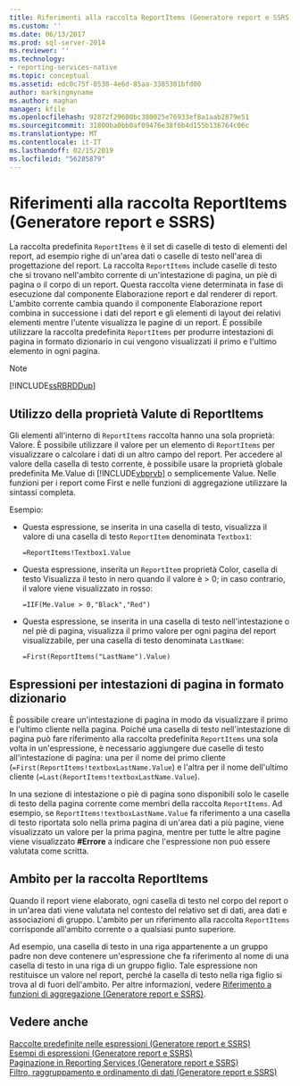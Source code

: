 ```yaml
---
title: Riferimenti alla raccolta ReportItems (Generatore report e SSRS) | Microsoft Docs
ms.custom: ''
ms.date: 06/13/2017
ms.prod: sql-server-2014
ms.reviewer: ''
ms.technology:
- reporting-services-native
ms.topic: conceptual
ms.assetid: edc0c75f-0530-4e6d-85aa-3385301bfd00
author: markingmyname
ms.author: maghan
manager: kfile
ms.openlocfilehash: 92872f29600bc380025e76933ef8a1aab2879e51
ms.sourcegitcommit: 31800ba0bb0af09476e38f6b4d155b136764c06c
ms.translationtype: MT
ms.contentlocale: it-IT
ms.lasthandoff: 02/15/2019
ms.locfileid: "56285879"
---
```

# <a name="reportitems-collection-references-report-builder-and-ssrs"></a>Riferimenti alla raccolta ReportItems (Generatore report e SSRS)
  La raccolta predefinita `ReportItems` è il set di caselle di testo di elementi del report, ad esempio righe di un'area dati o caselle di testo nell'area di progettazione del report. La raccolta `ReportItems` include caselle di testo che si trovano nell'ambito corrente di un'intestazione di pagina, un piè di pagina o il corpo di un report. Questa raccolta viene determinata in fase di esecuzione dal componente Elaborazione report e dal renderer di report. L'ambito corrente cambia quando il componente Elaborazione report combina in successione i dati del report e gli elementi di layout dei relativi elementi mentre l'utente visualizza le pagine di un report. È possibile utilizzare la raccolta predefinita `ReportItems` per produrre intestazioni di pagina in formato dizionario in cui vengono visualizzati il primo e l'ultimo elemento in ogni pagina.  
  
> [!NOTE]  
>  [!INCLUDE[ssRBRDDup](../../includes/ssrbrddup-md.md)]  
  
## <a name="using-the-reportitems-value-property"></a>Utilizzo della proprietà Valute di ReportItems  
 Gli elementi all'interno di `ReportItems` raccolta hanno una sola proprietà: Valore. È possibile utilizzare il valore per un elemento di `ReportItems` per visualizzare o calcolare i dati di un altro campo del report. Per accedere al valore della casella di testo corrente, è possibile usare la proprietà globale predefinita Me.Value di [!INCLUDE[vbprvb](../../includes/vbprvb-md.md)] o semplicemente Value. Nelle funzioni per i report come First e nelle funzioni di aggregazione utilizzare la sintassi completa.  
  
 Esempio:  
  
-   Questa espressione, se inserita in una casella di testo, visualizza il valore di una casella di testo `ReportItem` denominata `Textbox1`:  
  
     `=ReportItems!Textbox1.Value`  
  
-   Questa espressione, inserita un `ReportItem` proprietà Color, casella di testo Visualizza il testo in nero quando il valore è > 0; in caso contrario, il valore viene visualizzato in rosso:  
  
     `=IIF(Me.Value > 0,"Black","Red")`  
  
-   Questa espressione, se inserita in una casella di testo nell'intestazione o nel piè di pagina, visualizza il primo valore per ogni pagina del report visualizzabile, per una casella di testo denominata `LastName`:  
  
     `=First(ReportItems("LastName").Value)`  
  
## <a name="dictionary-style-page-header-expressions"></a>Espressioni per intestazioni di pagina in formato dizionario  
 È possibile creare un'intestazione di pagina in modo da visualizzare il primo e l'ultimo cliente nella pagina. Poiché una casella di testo nell'intestazione di pagina può fare riferimento alla raccolta predefinita `ReportItems` una sola volta in un'espressione, è necessario aggiungere due caselle di testo all'intestazione di pagina: una per il nome del primo cliente (`=First(ReportItems!textboxLastName.Value`) e l'altra per il nome dell'ultimo cliente (`=Last(ReportItems!textboxLastName.Value`).  
  
 In una sezione di intestazione o piè di pagina sono disponibili solo le caselle di testo della pagina corrente come membri della raccolta `ReportItems`. Ad esempio, se `ReportItems!textboxLastName.Value` fa riferimento a una casella di testo riportata solo nella prima pagina di un'area dati a più pagine, viene visualizzato un valore per la prima pagina, mentre per tutte le altre pagine viene visualizzato **#Errore** a indicare che l'espressione non può essere valutata come scritta.  
  
## <a name="scope-for-the-reportitems-collection"></a>Ambito per la raccolta ReportItems  
 Quando il report viene elaborato, ogni casella di testo nel corpo del report o in un'area dati viene valutata nel contesto del relativo set di dati, area dati e associazioni di gruppo. L'ambito per un riferimento alla raccolta `ReportItems` corrisponde all'ambito corrente o a qualsiasi punto superiore.  
  
 Ad esempio, una casella di testo in una riga appartenente a un gruppo padre non deve contenere un'espressione che fa riferimento al nome di una casella di testo in una riga di un gruppo figlio. Tale espressione non restituisce un valore nel report, perché la casella di testo nella riga figlio si trova al di fuori dell'ambito. Per altre informazioni, vedere [Riferimento a funzioni di aggregazione &#40;Generatore report e SSRS&#41;](report-builder-functions-aggregate-functions-reference.md).  
  
## <a name="see-also"></a>Vedere anche  
 [Raccolte predefinite nelle espressioni &#40;Generatore report e SSRS&#41;](built-in-collections-in-expressions-report-builder.md)   
 [Esempi di espressioni &#40;Generatore report e SSRS&#41;](expression-examples-report-builder-and-ssrs.md)   
 [Paginazione in Reporting Services &#40;Generatore report e SSRS&#41;](pagination-in-reporting-services-report-builder-and-ssrs.md)   
 [Filtro, raggruppamento e ordinamento di dati &#40;Generatore report e SSRS&#41;](filter-group-and-sort-data-report-builder-and-ssrs.md)  
  
  
